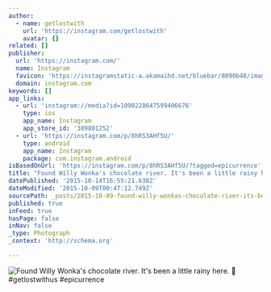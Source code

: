 ```yaml
---
author:
  - name: getlostwith
    url: 'https://instagram.com/getlostwith'
    avatar: {}
related: []
publisher:
  url: 'https://instagram.com/'
  name: Instagram
  favicon: 'https://instagramstatic-a.akamaihd.net/bluebar/8090b48/images/ico/favicon.ico'
  domain: instagram.com
keywords: []
app_links:
  - url: 'instagram://media?id=1090228647599406676'
    type: ios
    app_name: Instagram
    app_store_id: '389801252'
  - url: 'https://instagram.com/p/8hRS3AHf5U/'
    type: android
    app_name: Instagram
    package: com.instagram.android
isBasedOnUrl: 'https://instagram.com/p/8hRS3AHf5U/?tagged=epicurrence'
title: "Found Willy Wonka's chocolate river. It's been a little rainy here. \uD83C\uDF6B #getlostwithus #epicurrence"
datePublished: '2015-10-14T16:55:21.638Z'
dateModified: '2015-10-09T00:47:12.749Z'
sourcePath: _posts/2015-10-09-found-willy-wonkas-chocolate-river-its-been-a-little-rain.md
published: true
inFeed: true
hasPage: false
inNav: false
_type: Photograph
_context: 'http://schema.org'

---
```

![Found Willy Wonka's chocolate river&period; It's been a little rainy here&period;  &num;getlostwithus &num;epicurrence](https://scontent.cdninstagram.com/hphotos-xfa1/t51.2885-15/s640x640/sh0.08/e35/12106046_1627310914189072_1890909680_n.jpg)